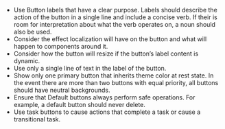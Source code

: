 - Use Button labels that have a clear purpose. Labels should describe the action of the button in a single line and include a concise verb. If their is room for interpretation about what the verb operates on, a noun should also be used.
- Consider the effect localization will have on the button and what will happen to components around it.
- Consider how the button will resize if the button’s label content is dynamic.
- Use only a single line of text in the label of the button.
- Show only one primary button that inherits theme color at rest state. In the event there are more than two buttons with equal priority, all buttons should have neutral backgrounds.
- Ensure that Default buttons always perform safe operations. For example, a default button should never delete.
- Use task buttons to cause actions that complete a task or cause a transitional task.
